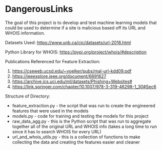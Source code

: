 # DangerousLinks

The goal of this project is to develop and test machine learning models that could be used to determine if a site is malicious based off its URL and WHOIS information.

Datasets Used: https://www.unb.ca/cic/datasets/url-2016.html

Python Library for WHOIS: https://pypi.org/project/whois/#description

Publications Referenced for Feature Extraction:
  1. https://cseweb.ucsd.edu/~voelker/pubs/mal-url-kdd09.pdf
  2. https://ieeexplore.ieee.org/document/6691627
  3. https://archive.ics.uci.edu/ml/datasets/Phishing+Websites#
  4. https://link.springer.com/chapter/10.1007/978-3-319-46298-1_30#Sec6

Structure of Directory:
* feature_extraction.py - the script that was run to create the engineered features that were used in the models
* models.py - code for training and testing the models for this project
* raw_data_agg.py - this is the Python script that was run to aggregate together all of the original URL and WHOIS info (takes a long time to run since it has to search WHOIS for every URL)
* url_and_whois_utils.py - this is a collection of functions to make collecting the data and creating the features easier and cleaner
